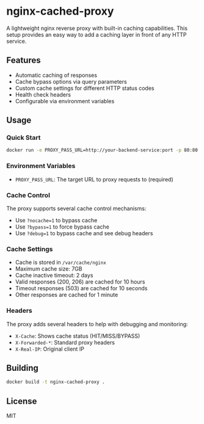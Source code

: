 # nginx-cached-proxy

A lightweight nginx reverse proxy with built-in caching capabilities. This setup provides an easy way to add a caching layer in front of any HTTP service.

## Features

- Automatic caching of responses
- Cache bypass options via query parameters
- Custom cache settings for different HTTP status codes
- Health check headers
- Configurable via environment variables

## Usage

### Quick Start

```bash
docker run -e PROXY_PASS_URL=http://your-backend-service:port -p 80:80 your-image-name
```

### Environment Variables

- `PROXY_PASS_URL`: The target URL to proxy requests to (required)

### Cache Control

The proxy supports several cache control mechanisms:

- Use `?nocache=1` to bypass cache
- Use `?bypass=1` to force bypass cache
- Use `?debug=1` to bypass cache and see debug headers

### Cache Settings

- Cache is stored in `/var/cache/nginx`
- Maximum cache size: 7GB
- Cache inactive timeout: 2 days
- Valid responses (200, 206) are cached for 10 hours
- Timeout responses (503) are cached for 10 seconds
- Other responses are cached for 1 minute

### Headers

The proxy adds several headers to help with debugging and monitoring:

- `X-Cache`: Shows cache status (HIT/MISS/BYPASS)
- `X-Forwarded-*`: Standard proxy headers
- `X-Real-IP`: Original client IP

## Building

```bash
docker build -t nginx-cached-proxy .
```

## License

MIT
